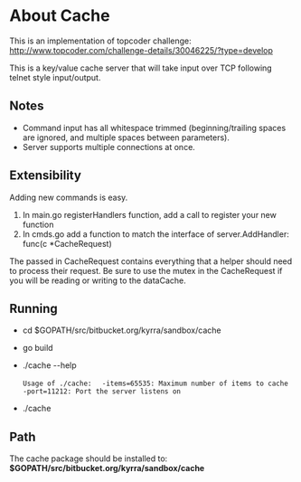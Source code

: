About Cache
===========
This is an implementation of topcoder challenge: http://www.topcoder.com/challenge-details/30046225/?type=develop

This is a key/value cache server that will take input over TCP following telnet style input/output.  

Notes
-----
* Command input has all whitespace trimmed (beginning/trailing spaces are ignored, and multiple spaces between parameters).
* Server supports multiple connections at once.

Extensibility
-------------
Adding new commands is easy.

1. In main.go registerHandlers function, add a call to register your new function
2. In cmds.go add a function to match the interface of server.AddHandler: func(c *CacheRequest)

The passed in CacheRequest contains everything that a helper should need to process their request.  Be sure to use the mutex in the CacheRequest if you will be reading or writing to the dataCache.


Running
-------
* cd $GOPATH/src/bitbucket.org/kyrra/sandbox/cache
* go build
* ./cache --help

  `Usage of ./cache:`
  `  -items=65535: Maximum number of items to cache`
  `  -port=11212: Port the server listens on`

* ./cache

Path
----
The cache package should be installed to:  **$GOPATH/src/bitbucket.org/kyrra/sandbox/cache**
